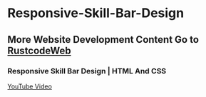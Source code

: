 # Responsive-Skill-Bar-Design

## More Website Development Content Go to [RustcodeWeb](https://www.rustcodeweb.com/)

### Responsive Skill Bar Design | HTML And CSS
[YouTube Video](https://youtu.be/ESTxa3SVPD0)
